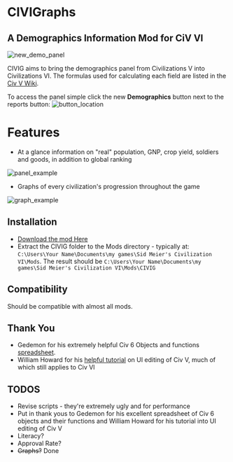 # CIVIGraphs
## A Demographics Information Mod for CiV VI
![new_demo_panel](https://user-images.githubusercontent.com/13967957/32300280-067b83e6-bf16-11e7-9069-c8db2823f4f3.jpg)

CIVIG aims to bring the demographics panel from Civilizations V into Civilizations VI. The formulas used for calculating each field are listed in the [Civ V Wiki](http://civilization.wikia.com/wiki/Demographics_%28Civ5%29).


To access the panel simple click the new **Demographics** button next to the reports button:
![button_location](https://user-images.githubusercontent.com/13967957/32148170-01d58926-bcb0-11e7-80ff-e8d7edd78f7e.jpg)

# Features
* At a glance information on "real" population, GNP, crop yield, soldiers and goods, in addition to global ranking

![panel_example](https://user-images.githubusercontent.com/13967957/32300321-41fe60b4-bf16-11e7-9876-e11c3afdb36b.jpg)

* Graphs of every civilization's progression throughout the game

![graph_example](https://user-images.githubusercontent.com/13967957/32299840-479bcf5e-bf14-11e7-8932-bcdfd509d2c8.jpg)

## Installation
* [Download the mod Here](https://github.com/nopenoway0/CIVIG/releases)
* Extract the CIVIG folder to the Mods directory - typically at: ```C:\Users\Your Name\Documents\my games\Sid Meier's Civilization VI\Mods```. The result should be ```C:\Users\Your Name\Documents\my games\Sid Meier's Civilization VI\Mods\CIVIG```

## Compatibility 
Should be compatible with almost all mods.

## Thank You
* Gedemon for his extremely helpful Civ 6 Objects and functions [spreadsheet](https://forums.civfanatics.com/threads/lua-objects.601146/).
* William Howard for his [helpful tutorial](https://forums.civfanatics.com/threads/user-interface-components.461552/) on UI editing of Civ V, much of which still applies to Civ VI

## TODOS
* Revise scripts - they're extremely ugly and for performance
* Put in thank yous to Gedemon for his excellent spreadsheet of Civ 6 objects and their functions
and William Howard for his tutorial into UI editing of Civ V
* Literacy?
* Approval Rate?
* ~~Graphs?~~ Done
